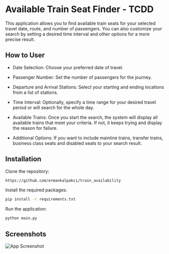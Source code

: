 
# Available Train Seat Finder - TCDD

This application allows you to find available train seats for your selected travel date, route, and number of passengers. You can also customize your search by setting a desired time interval and other options for a more precise result.



## How to User

- Date Selection: Choose your preferred date of travel.

- Passenger Number: Set the number of passengers for the journey.

- Departure and Arrival Stations: Select your starting and ending locations from a list of stations.

- Time Interval: Optionally, specify a time range for your desired travel period or will search for the whole day.

- Available Trains: Once you start the search, the system will display all available trains that meet your criteria. If not, it keeps trying and display the reason for failure. 

- Additional Options: If you want to include mainline trains, transfer trains, business class seats and disabled seats to your search result.

## Installation

Clone the repository:

```bash
https://github.com/ermankalpakci/train_availability
```

Install the required packages:

```bash
pip install -r requirements.txt
```

Run the application:

```bash
python main.py
```

## Screenshots

![App Screenshot](https://github.com/user-attachments/assets/00124119-73b0-4ed7-aee3-183e46c7fcb7)

